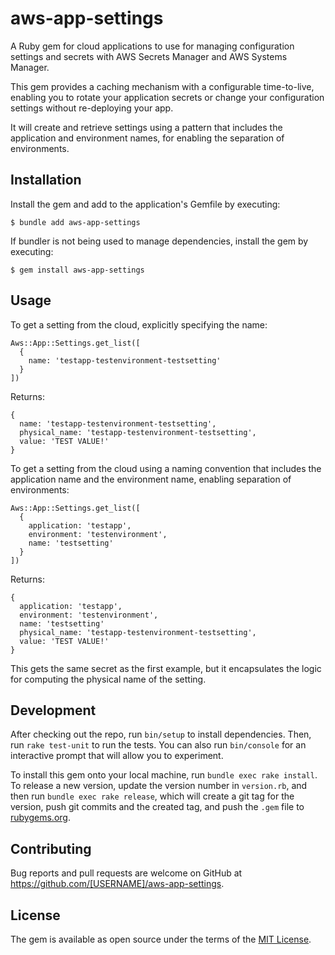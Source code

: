 # aws-app-settings

A Ruby gem for cloud applications to use for managing configuration settings and secrets with AWS Secrets Manager and AWS Systems Manager.

This gem provides a caching mechanism with a configurable time-to-live, enabling you to rotate your application secrets or change your configuration settings without re-deploying your app.

It will create and retrieve settings using a pattern that includes the application and environment names, for enabling the separation of environments.

## Installation

Install the gem and add to the application's Gemfile by executing:

    $ bundle add aws-app-settings

If bundler is not being used to manage dependencies, install the gem by executing:

    $ gem install aws-app-settings

## Usage

To get a setting from the cloud, explicitly specifying the name:

    Aws::App::Settings.get_list([
      {
        name: 'testapp-testenvironment-testsetting'
      }
    ])

Returns:

    {
      name: 'testapp-testenvironment-testsetting',
      physical_name: 'testapp-testenvironment-testsetting',
      value: 'TEST VALUE!'
    }

To get a setting from the cloud using a naming convention that includes the application name and the environment name, enabling separation of environments:

    Aws::App::Settings.get_list([
      {
        application: 'testapp',
        environment: 'testenvironment',
        name: 'testsetting'
      }
    ])

Returns:

    {
      application: 'testapp',
      environment: 'testenvironment',
      name: 'testsetting'
      physical_name: 'testapp-testenvironment-testsetting',
      value: 'TEST VALUE!'
    }

This gets the same secret as the first example, but it encapsulates the logic for computing the physical name of the setting.

## Development

After checking out the repo, run `bin/setup` to install dependencies. Then, run `rake test-unit` to run the tests. You can also run `bin/console` for an interactive prompt that will allow you to experiment.

To install this gem onto your local machine, run `bundle exec rake install`. To release a new version, update the version number in `version.rb`, and then run `bundle exec rake release`, which will create a git tag for the version, push git commits and the created tag, and push the `.gem` file to [rubygems.org](https://rubygems.org).

## Contributing

Bug reports and pull requests are welcome on GitHub at https://github.com/[USERNAME]/aws-app-settings.

## License

The gem is available as open source under the terms of the [MIT License](https://opensource.org/licenses/MIT).

